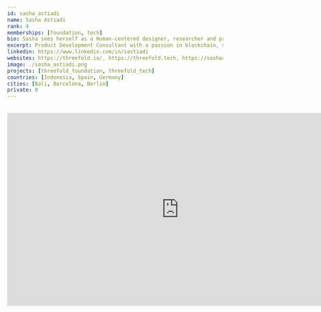 ```yaml
---
id: sasha_astiadi
name: Sasha Astiadi
rank: 4
memberships: [foundation, tech]
bio: Sasha sees herself as a Human-centered designer, researcher and project manager who puts the planet as her main mission. It is her duty and aspiration to define the ways humans relate to and interact with the world, how we can navigate space effectively, how we humans can connect to our planet better and create a better designed world, for you and me and for the future generations.Over the course of 6 years, she has successfully transformed herself from my previous expertise as a digital marketing consultant into becoming an interaction designer with strong emphasis in UX Research, UI Design, human factors comprehension, and user experience. With her multilingual skills of Indonesian, English, Chinese, German and Spanish, she has delivered various digital projects from clients in different industries in Germany, China, Japan, Indonesia, Spain, and the USA, ranging from web and mobile apps interface design, to design system, corporate branding, and large-scale user experience researches and project management.
excerpt: Product Development Consultant with a passion in blockchain, sustainability, and decentralization
linkedin: https://www.linkedin.com/in/sastiadi
websites: https://threefold.io/, https://threefold.tech, https://sashaastiadi.com/
image: ./sasha_astiadi.png
projects: [threefold_foundation, threefold_tech]
countries: [Indonesia, Spain, Germany]
cities: [Bali, Barcelona, Berlin]
private: 0
---
```


<BR>

<iframe src="https://player.vimeo.com/video/412762810" width="800" height="450" frameborder="0" allow="autoplay; fullscreen" allowfullscreen></iframe>

<BR>

